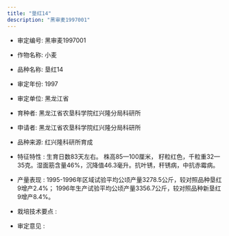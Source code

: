 ```yaml
---
title: "垦红14"
description: "黑审麦1997001"
---
```

* 审定编号:  黑审麦1997001

*  作物名称:  小麦

*  品种名称:  垦红14

*  审定年份:  1997

*  审定单位:  黑龙江省

* 育种者:  黑龙江省农垦科学院红兴隆分局科研所

*  申请者:  黑龙江省农垦科学院红兴隆分局科研所

*  品种来源:  红兴隆科研所育成

*  特征特性 : 
生育日数83天左右。 株高85—100厘米， 籽粒红色，千粒重32—35克。湿面筋含量46%，沉降值46.3毫升。抗叶锈，秆锈病，中抗赤霉病。
 
*  产量表现 : 
1995-1996年区域试验平均公顷产量3278.5公斤，较对照品种垦红9增产2.4%； 1996年生产试验平均公顷产量3356.7公斤，较对照品种新垦红9增产8.4%。

*  栽培技术要点 : 


*  审定意见 : 

